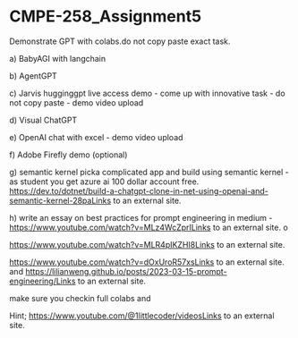 # CMPE-258_Assignment5

Demonstrate GPT with colabs.do not copy paste exact task. 

a) BabyAGI with langchain

b) AgentGPT

c) Jarvis hugginggpt live access demo - come up with innovative task - do not copy paste - demo video  upload

d) Visual ChatGPT

e)  OpenAI chat with excel - demo video upload

f) Adobe Firefly demo (optional)

g) semantic kernel picka complicated app and build using semantic kernel - as student you get azure ai 100 dollar account free. https://dev.to/dotnet/build-a-chatgpt-clone-in-net-using-openai-and-semantic-kernel-28paLinks to an external site.

 

h) write an essay on best practices for prompt engineering in medium -
https://www.youtube.com/watch?v=MLz4WcZprILinks to an external site.
o

https://www.youtube.com/watch?v=MLR4pIKZHI8Links to an external site.

https://www.youtube.com/watch?v=dOxUroR57xsLinks to an external site.
and https://lilianweng.github.io/posts/2023-03-15-prompt-engineering/Links to an external site.

 

make sure you checkin full colabs and 

Hint; https://www.youtube.com/@1littlecoder/videosLinks to an external site.
